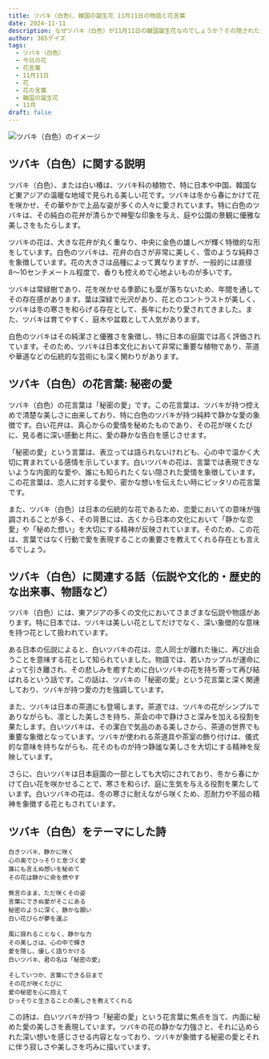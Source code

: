 ```yaml
---
title: ツバキ（白色）、韓国の誕生花 11月11日の物語と花言葉
date: 2024-11-11
description: なぜツバキ（白色）が11月11日の韓国誕生花なのでしょうか？その隠された意味や物語を探りながら、花言葉を楽しみましょう！
author: 365デイズ
tags:
  - ツバキ（白色）
  - 今日の花
  - 花言葉
  - 11月11日
  - 花
  - 花の言葉
  - 韓国の誕生花
  - 11月
draft: false
---
```



![ツバキ（白色）のイメージ](https://cdn.pixabay.com/photo/2016/12/05/06/51/camellia-1883205_1280.jpg#center)


## ツバキ（白色）に関する説明

ツバキ（白色）、または白い椿は、ツバキ科の植物で、特に日本や中国、韓国など東アジアの温暖な地域で見られる美しい花です。ツバキは冬から春にかけて花を咲かせ、その華やかで上品な姿が多くの人々に愛されています。特に白色のツバキは、その純白の花弁が清らかで神聖な印象を与え、庭や公園の景観に優雅な美しさをもたらします。

ツバキの花は、大きな花弁が丸く重なり、中央に金色の雄しべが輝く特徴的な形をしています。白色のツバキは、花弁の白さが非常に美しく、雪のような純粋さを象徴しています。花の大きさは品種によって異なりますが、一般的には直径8〜10センチメートル程度で、香りも控えめで心地よいものが多いです。

ツバキは常緑樹であり、花を咲かせる季節にも葉が落ちないため、年間を通してその存在感があります。葉は深緑で光沢があり、花とのコントラストが美しく、ツバキは冬の寒さを和らげる存在として、長年にわたり愛されてきました。また、ツバキは育てやすく、庭木や盆栽として人気があります。

白色のツバキはその純潔さと優雅さを象徴し、特に日本の庭園では高く評価されています。そのため、ツバキは日本文化において非常に重要な植物であり、茶道や華道などの伝統的な芸術にも深く関わりがあります。

## ツバキ（白色）の花言葉: 秘密の愛

ツバキ（白色）の花言葉は「秘密の愛」です。この花言葉は、ツバキが持つ控えめで清楚な美しさに由来しており、特に白色のツバキが持つ純粋で静かな愛の象徴です。白い花弁は、真心からの愛情を秘めたものであり、その花が咲くたびに、見る者に深い感動と共に、愛の静かな告白を感じさせます。

「秘密の愛」という言葉は、表立っては語られないけれども、心の中で温かく大切に育まれている感情を示しています。白いツバキの花は、言葉では表現できないような内面的な愛や、誰にも知られたくない隠された愛情を象徴しています。この花言葉は、恋人に対する愛や、密かな想いを伝えたい時にピッタリの花言葉です。

また、ツバキ（白色）は日本の伝統的な花であるため、恋愛においての意味が強調されることが多く、その背景には、古くから日本の文化において「静かな恋愛」や「秘めた想い」を大切にする精神が反映されています。そのため、この花は、言葉ではなく行動で愛を表現することの重要さを教えてくれる存在とも言えるでしょう。

## ツバキ（白色）に関連する話（伝説や文化的・歴史的な出来事、物語など）

ツバキ（白色）には、東アジアの多くの文化においてさまざまな伝説や物語があります。特に日本では、ツバキは美しい花としてだけでなく、深い象徴的な意味を持つ花として扱われています。

ある日本の伝説によると、白いツバキの花は、恋人同士が離れた後に、再び出会うことを意味する花として知られていました。物語では、若いカップルが運命によって引き離され、その悲しみを癒すために白いツバキの花を持ち寄って再び結ばれるという話です。この話は、ツバキの「秘密の愛」という花言葉と深く関連しており、ツバキが持つ愛の力を強調しています。

また、ツバキは日本の茶道にも登場します。茶道では、ツバキの花がシンプルでありながらも、凛とした美しさを持ち、茶会の中で静けさと深みを加える役割を果たします。白いツバキは、その潔白で気品のある美しさから、茶道の世界でも重要な象徴となっています。ツバキが使われる茶道具や茶室の飾り付けは、儀式的な意味を持ちながらも、花そのものが持つ静謐な美しさを大切にする精神を反映しています。

さらに、白いツバキは日本庭園の一部としても大切にされており、冬から春にかけて白い花を咲かせることで、寒さを和らげ、庭に生気を与える役割を果たしています。白いツバキの花は、冬の寒さに耐えながら咲くため、忍耐力や不屈の精神を象徴する花ともされています。

## ツバキ（白色）をテーマにした詩

```
白きツバキ、静かに咲く
心の奥でひっそりと息づく愛
誰にも言えぬ想いを秘めて
その花は静かに命を燃やす

無言のまま、ただ咲くその姿
言葉にできぬ愛がそこにある
秘密のように深く、静かな願い
白い花びらが夢を運ぶ

風に揺れることなく、静かな力
その美しさは、心の中で輝き
愛を隠し、優しく語りかける
白いツバキ、君の名は「秘密の愛」

そしていつか、言葉にできる日まで
その花が咲くたびに
愛の秘密を心に抱えて
ひっそりと生きることの美しさを教えてくれる
```

この詩は、白いツバキが持つ「秘密の愛」という花言葉に焦点を当て、内面に秘めた愛の美しさを表現しています。ツバキの花の静かな力強さと、それに込められた深い想いを感じさせる内容となっており、ツバキが象徴する秘密の愛とそれに伴う寂しさや美しさを巧みに描いています。


